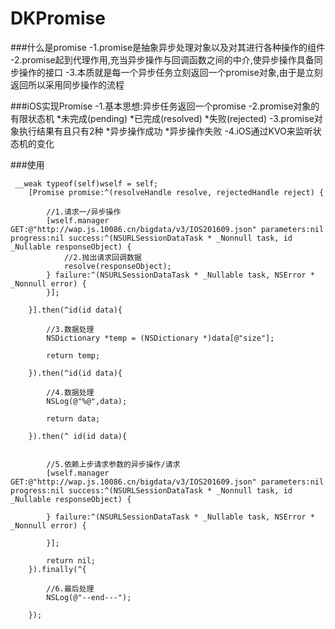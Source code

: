 # DKPromise

###什么是promise
	-1.promise是抽象异步处理对象以及对其进行各种操作的组件
	-2.promise起到代理作用,充当异步操作与回调函数之间的中介,使异步操作具备同步操作的接口
	-3.本质就是每一个异步任务立刻返回一个promise对象,由于是立刻返回所以采用同步操作的流程
	
###iOS实现Promise
	-1.基本思想:异步任务返回一个promise
	-2.promise对象的有限状态机
			*未完成(pending)
			*已完成(resolved)
			*失败(rejected)
	-3.promise对象执行结果有且只有2种
			*异步操作成功
			*异步操作失败
	-4.iOS通过KVO来监听状态机的变化
	
###使用
```
 __weak typeof(self)wself = self;
    [Promise promise:^(resolveHandle resolve, rejectedHandle reject) {
        
        //1.请求一/异步操作
        [wself.manager GET:@"http://wap.js.10086.cn/bigdata/v3/IOS201609.json" parameters:nil progress:nil success:^(NSURLSessionDataTask * _Nonnull task, id  _Nullable responseObject) {
            //2.抛出请求回调数据
            resolve(responseObject);
        } failure:^(NSURLSessionDataTask * _Nullable task, NSError * _Nonnull error) {
        }];
        
    }].then(^id(id data){
        
        //3.数据处理
        NSDictionary *temp = (NSDictionary *)data[@"size"];
        
        return temp;
        
    }).then(^id(id data){
        
        //4.数据处理
        NSLog(@"%@",data);
        
        return data;
        
    }).then(^ id(id data){
        
        
        //5.依赖上步请求参数的异步操作/请求
        [wself.manager GET:@"http://wap.js.10086.cn/bigdata/v3/IOS201609.json" parameters:nil progress:nil success:^(NSURLSessionDataTask * _Nonnull task, id  _Nullable responseObject) {
            
        } failure:^(NSURLSessionDataTask * _Nullable task, NSError * _Nonnull error) {
            
        }];
        
        return nil;
    }).finally(^{
        
        //6.最后处理
        NSLog(@"--end---");
        
    });
```

